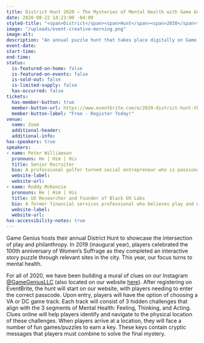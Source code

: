 ```yaml
---
title: District Hunt 2020 – The Mysteries of Mental Health with Game Genius
date: 2020-08-22 14:23:00 -04:00
styled-title: "<span>District</span><span>Hunt</span><span>2020</span>"
image: "/uploads/event-creative-morning.png"
image-alt:
description: "An annual puzzle hunt that takes place digitally on Game Genius' website and through physical clues hidden around the DMV region that aims to build awareness around Mental Health!"
event-date:
start-time:
end-time:
status:
  is-featured-on-home: false
  is-featured-on-events: false
  is-sold-out: false
  is-limited-supply: false
  has-occurred: false
tickets:
  has-member-button: true
  member-button-url: https://www.eventbrite.com/e/2020-district-hunt-the-mysteries-of-mental-health-tickets-117429582041
  member-button-label: "Free - Register Today!"
venue:
  name: Zoom
  additional-header:
  additional-info:
has-speakers: true
speakers:
- name: Peter Williamson
  pronouns: He | Him | His
  title: Senior Recruiter
  bio: A professional golfer turned social entrepreneur who is passionate about making philanthropy more fun and accessible
  website-label:
  website-url:
- name: Roddy McKenzie
  pronouns: He | Him | His
  title: UX Researcher and Founder of Black UX Labs
  bio: A former financial services professional who believes play and novelty are vital for progress and growth
  website-label:
  website-url:
has-accessibility-notes: true
---
```


Game Genius hosts their annual District Hunt to showcase the intersection of play and philanthropy. In 2019 (inaugural year), players celebrated the 100th anniversary of Women’s Suffrage as they completed an interactive story puzzle through relevant sites in the city. This year, our focus turns to mental health.

For all of 2020, we have been building a mural of clues on our Instagram [@GameGeniusLLC](https://instagram.com/gamegeniusllc) (also located on our website [here](https://www.gamegenius.org)). After registering on EventBrite, the hunt will start on our website, with players needing to enter the correct passcode. Upon entry, players will have the option of choosing a VA or DC game track. Each track will consist of 3 hidden challenges that align with the 3 segments of Mental Health: Feeling, Thinking, and Acting. Clues online will help players identify and navigate to the physical location of these challenges. When players arrive at a location, they will face a number of fun games/puzzles to earn a key. These keys contain cryptic messages that players must combine to solve the final mystery. 
